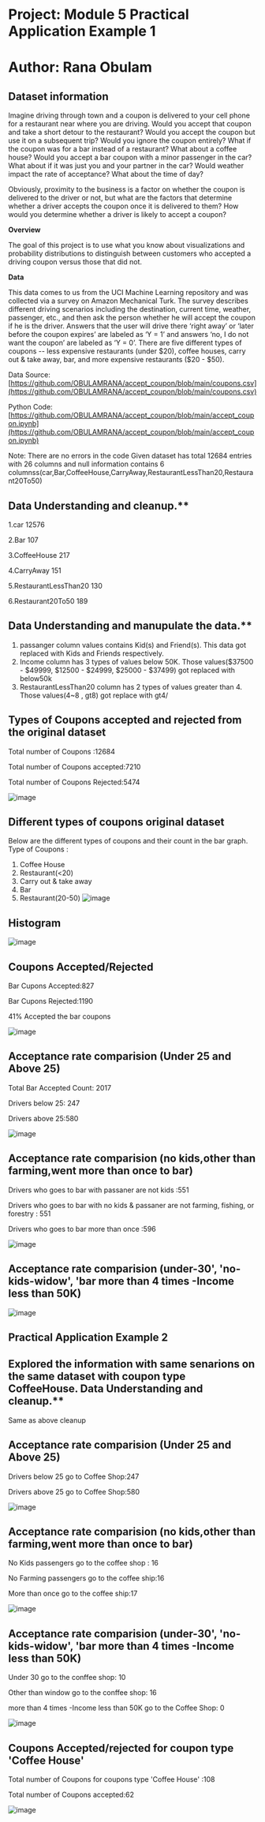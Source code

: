 Project: Module 5 Practical Application Example 1
===

# Author: Rana Obulam

Dataset information
---
Imagine driving through town and a coupon is delivered to your cell phone for a restaurant near where you are driving. Would you accept that coupon and take a short detour to the restaurant? Would you accept the coupon but use it on a subsequent trip? Would you ignore the coupon entirely? What if the coupon was for a bar instead of a restaurant? What about a coffee house? Would you accept a bar coupon with a minor passenger in the car? What about if it was just you and your partner in the car? Would weather impact the rate of acceptance? What about the time of day?

Obviously, proximity to the business is a factor on whether the coupon is delivered to the driver or not, but what are the factors that determine whether a driver accepts the coupon once it is delivered to them? How would you determine whether a driver is likely to accept a coupon?

**Overview**

The goal of this project is to use what you know about visualizations and probability distributions to distinguish between customers who accepted a driving coupon versus those that did not.

**Data**

This data comes to us from the UCI Machine Learning repository and was collected via a survey on Amazon Mechanical Turk. The survey describes different driving scenarios including the destination, current time, weather, passenger, etc., and then ask the person whether he will accept the coupon if he is the driver. Answers that the user will drive there ‘right away’ or ‘later before the coupon expires’ are labeled as ‘Y = 1’ and answers ‘no, I do not want the coupon’ are labeled as ‘Y = 0’.  There are five different types of coupons -- less expensive restaurants (under \$20), coffee houses, carry out & take away, bar, and more expensive restaurants (\$20 - $50).

Data Source: [https://github.com/OBULAMRANA/accept_coupon/blob/main/coupons.csv](https://github.com/OBULAMRANA/accept_coupon/blob/main/coupons.csv)

Python Code: [https://github.com/OBULAMRANA/accept_coupon/blob/main/accept_coupon.ipynb](https://github.com/OBULAMRANA/accept_coupon/blob/main/accept_coupon.ipynb)

Note: There are no errors in the code
Given dataset has total 12684 entries with 26 columns and null information contains 6 columnss(car,Bar,CoffeeHouse,CarryAway,RestaurantLessThan20,Restaurant20To50)

Data Understanding  and cleanup.**
---

1.car	12576

2.Bar	107

3.CoffeeHouse	217

4.CarryAway	151

5.RestaurantLessThan20	130

6.Restaurant20To50	189

Data Understanding  and manupulate the data.**
---
 1. passanger column values contains Kid(s) and Friend(s). This data got replaced with Kids and Friends respectively.
 2. Income column has 3 types of values below 50K. Those values($37500 - $49999, $12500 - $24999, $25000 - $37499) got replaced with below50k
 3. RestaurantLessThan20 column has 2 types of values greater than 4. Those values(4~8 , gt8) got replace with gt4/

 Types of Coupons accepted and rejected from the original dataset  
---

Total number of Coupons :12684

Total number of Coupons accepted:7210

Total number of Coupons Rejected:5474

![image](https://github.com/user-attachments/assets/ec3700f9-d9d9-45d9-a20b-33bbb85f765c)

Different types of coupons original dataset  
---
Below are the different types of coupons and their count in the bar graph.
Type of Coupons :
1. Coffee House
2. Restaurant(<20)
3. Carry out & take away
4. Bar
5. Restaurant(20-50)
 ![image](https://github.com/user-attachments/assets/c8ae0579-e3e4-4767-b677-1eacc86e354f)

Histogram 
---
![image](https://github.com/user-attachments/assets/ce3b9745-0d3f-4b7a-b693-9080f3b10ce0)

Coupons Accepted/Rejected
---

Bar Cupons Accepted:827

Bar Cupons Rejected:1190

41% Accepted the bar coupons


![image](https://github.com/user-attachments/assets/09ac1ef5-6651-4477-8fc5-0e01a25b0944)

Acceptance rate comparision (Under 25 and Above 25)
---

Total Bar Accepted Count: 2017

Drivers below 25: 247

Drivers above 25:580

![image](https://github.com/user-attachments/assets/e048a629-cc20-437d-aead-7911bdb891af)

Acceptance rate comparision (no kids,other than farming,went more than once to bar)
---

Drivers who goes to bar with passaner are not kids :551

Drivers who goes to bar with no kids & passaner are not farming, fishing, or forestry : 551

Drivers who goes to bar more than once :596


![image](https://github.com/user-attachments/assets/34ee0e05-3f49-48db-89c1-a8c17ec3e034)

Acceptance rate comparision (under-30', 'no-kids-widow', 'bar more than 4 times -Income less than 50K)
---
![image](https://github.com/user-attachments/assets/4c602c90-e79b-4b09-8460-c1845d119fe4)

Practical Application Example 2
----
Explored the information with same senarions on the same dataset with coupon type CoffeeHouse.
Data Understanding  and cleanup.**
---
Same as above cleanup

Acceptance rate comparision (Under 25 and Above 25)
---
Drivers below 25 go to Coffee Shop:247

Drivers above 25 go to Coffee Shop:580

![image](https://github.com/user-attachments/assets/159d6c14-3b0c-4e3b-9566-e31f14df25e7)

Acceptance rate comparision (no kids,other than farming,went more than once to bar)
---
No Kids passengers go to the coffee shop : 16

No Farming passengers go to the coffee ship:16

More than once go to the coffee ship:17

               
![image](https://github.com/user-attachments/assets/017745c7-f97a-4df4-ab40-73ef09639ca7)

Acceptance rate comparision (under-30', 'no-kids-widow', 'bar more than 4 times -Income less than 50K)
---
Under 30 go to the conffee shop: 10

Other than window go to the conffee shop:  16

more than 4 times -Income less than 50K go to the Coffee Shop: 0

![image](https://github.com/user-attachments/assets/6ba2f4e9-8170-4981-9242-b71fb395014c)

Coupons Accepted/rejected for coupon type 'Coffee House'
---
Total number of Coupons for coupons type 'Coffee House' :108

Total number of Coupons accepted:62

![image](https://github.com/user-attachments/assets/d477740f-3ac1-4b61-8a72-c1ad3e1ab51f)




